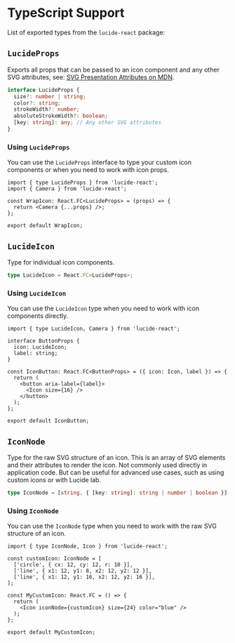 # TypeScript Support

List of exported types from the `lucide-react` package:

## `LucideProps`

Exports all props that can be passed to an icon component and any other SVG attributes, see: [SVG Presentation Attributes on MDN](https://developer.mozilla.org/en-US/docs/Web/SVG/Attribute/Presentation).

```ts
interface LucideProps {
  size?: number | string;
  color?: string;
  strokeWidth?: number;
  absoluteStrokeWidth?: boolean;
  [key: string]: any; // Any other SVG attributes
}
```

### Using `LucideProps`
You can use the `LucideProps` interface to type your custom icon components or when you need to work with icon props.

```tsx
import { type LucideProps } from 'lucide-react';
import { Camera } from 'lucide-react';

const WrapIcon: React.FC<LucideProps> = (props) => {
  return <Camera {...props} />;
};

export default WrapIcon;
```

## `LucideIcon`

Type for individual icon components.

```ts
type LucideIcon = React.FC<LucideProps>;
```

### Using `LucideIcon`

You can use the `LucideIcon` type when you need to work with icon components directly.

```tsx
import { type LucideIcon, Camera } from 'lucide-react';

interface ButtonProps {
  icon: LucideIcon;
  label: string;
}

const IconButton: React.FC<ButtonProps> = ({ icon: Icon, label }) => {
  return (
    <button aria-label={label}>
      <Icon size={16} />
    </button>
  );
};

export default IconButton;
```

## `IconNode`

Type for the raw SVG structure of an icon. This is an array of SVG elements and their attributes to render the icon.
Not commonly used directly in application code. But can be useful for advanced use cases, such as using custom icons or with Lucide lab.

```ts
type IconNode = [string, { [key: string]: string | number | boolean }][];
```

### Using `IconNode`
You can use the `IconNode` type when you need to work with the raw SVG structure of an icon.

```tsx
import { type IconNode, Icon } from 'lucide-react';

const customIcon: IconNode = [
  ['circle', { cx: 12, cy: 12, r: 10 }],
  ['line', { x1: 12, y1: 8, x2: 12, y2: 12 }],
  ['line', { x1: 12, y1: 16, x2: 12, y2: 16 }],
];

const MyCustomIcon: React.FC = () => {
  return (
    <Icon iconNode={customIcon} size={24} color="blue" />
  );
};

export default MyCustomIcon;
```

